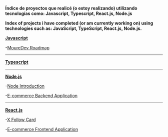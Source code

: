 **Índice de proyectos que realicé (o estoy realizando) utilizando tecnologías como: Javascript, Typescript, React.js, Node.js**

**Index of projects i have completed (or am currently working on) using technologies such as: JavaScript, TypeScript, React.js, Node.js.**


**[Javascript](https://github.com/MantraGitH/Projects/tree/main/Javascript)**

-[MoureDev Roadmap](https://github.com/MantraGitH/Projects/tree/main/Javascript/RoadMap-MoureDev)

---

**[Typescript]()**


---

**[Node.js](https://github.com/MantraGitH/Projects/tree/main/Node)**

-[Node Introduction](https://github.com/MantraGitH/Projects/tree/main/Node/1.Introduction)

-[E-commerce Backend Application](https://github.com/MantraGitH/finalecommerce)

---

**[React.js](https://github.com/MantraGitH/Projects/tree/main/React)**

-[X Follow Card](https://github.com/MantraGitH/react-x-follow-card)

-[E-commerce Frontend Application](https://github.com/MantraGitH/ProyectoFinal-React.js)



